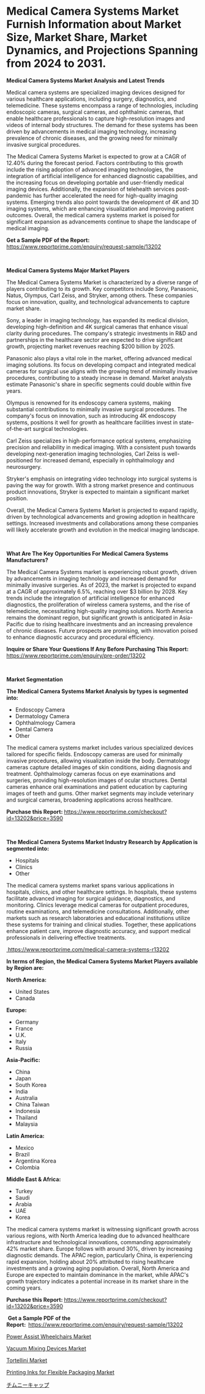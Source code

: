 <p><h1>Medical Camera Systems Market Furnish Information about Market Size, Market Share, Market Dynamics, and Projections Spanning from 2024 to 2031.</h1></p><p><strong>Medical Camera Systems Market Analysis and Latest Trends</strong></p>
<p><p>Medical camera systems are specialized imaging devices designed for various healthcare applications, including surgery, diagnostics, and telemedicine. These systems encompass a range of technologies, including endoscopic cameras, surgical cameras, and ophthalmic cameras, that enable healthcare professionals to capture high-resolution images and videos of internal body structures. The demand for these systems has been driven by advancements in medical imaging technology, increasing prevalence of chronic diseases, and the growing need for minimally invasive surgical procedures.</p><p>The Medical Camera Systems Market is expected to grow at a CAGR of 12.40% during the forecast period. Factors contributing to this growth include the rising adoption of advanced imaging technologies, the integration of artificial intelligence for enhanced diagnostic capabilities, and the increasing focus on developing portable and user-friendly medical imaging devices. Additionally, the expansion of telehealth services post-pandemic has further accelerated the need for high-quality imaging systems. Emerging trends also point towards the development of 4K and 3D imaging systems, which are enhancing visualization and improving patient outcomes. Overall, the medical camera systems market is poised for significant expansion as advancements continue to shape the landscape of medical imaging.</p></p>
<p><strong>Get a Sample PDF of the Report:&nbsp;</strong> <a href="https://www.reportprime.com/enquiry/request-sample/13202">https://www.reportprime.com/enquiry/request-sample/13202</a></p>
<p>&nbsp;</p>
<p><strong>Medical Camera Systems Major Market Players</strong></p>
<p><p>The Medical Camera Systems Market is characterized by a diverse range of players contributing to its growth. Key competitors include Sony, Panasonic, Natus, Olympus, Carl Zeiss, and Stryker, among others. These companies focus on innovation, quality, and technological advancements to capture market share.</p><p>Sony, a leader in imaging technology, has expanded its medical division, developing high-definition and 4K surgical cameras that enhance visual clarity during procedures. The company's strategic investments in R&D and partnerships in the healthcare sector are expected to drive significant growth, projecting market revenues reaching $200 billion by 2025.</p><p>Panasonic also plays a vital role in the market, offering advanced medical imaging solutions. Its focus on developing compact and integrated medical cameras for surgical use aligns with the growing trend of minimally invasive procedures, contributing to a steady increase in demand. Market analysts estimate Panasonic's share in specific segments could double within five years.</p><p>Olympus is renowned for its endoscopy camera systems, making substantial contributions to minimally invasive surgical procedures. The company's focus on innovation, such as introducing 4K endoscopy systems, positions it well for growth as healthcare facilities invest in state-of-the-art surgical technologies.</p><p>Carl Zeiss specializes in high-performance optical systems, emphasizing precision and reliability in medical imaging. With a consistent push towards developing next-generation imaging technologies, Carl Zeiss is well-positioned for increased demand, especially in ophthalmology and neurosurgery.</p><p>Stryker's emphasis on integrating video technology into surgical systems is paving the way for growth. With a strong market presence and continuous product innovations, Stryker is expected to maintain a significant market position.</p><p>Overall, the Medical Camera Systems Market is projected to expand rapidly, driven by technological advancements and growing adoption in healthcare settings. Increased investments and collaborations among these companies will likely accelerate growth and evolution in the medical imaging landscape.</p></p>
<p>&nbsp;</p>
<p><strong>What Are The Key Opportunities For Medical Camera Systems Manufacturers?</strong></p>
<p><p>The Medical Camera Systems market is experiencing robust growth, driven by advancements in imaging technology and increased demand for minimally invasive surgeries. As of 2023, the market is projected to expand at a CAGR of approximately 6.5%, reaching over $3 billion by 2028. Key trends include the integration of artificial intelligence for enhanced diagnostics, the proliferation of wireless camera systems, and the rise of telemedicine, necessitating high-quality imaging solutions. North America remains the dominant region, but significant growth is anticipated in Asia-Pacific due to rising healthcare investments and an increasing prevalence of chronic diseases. Future prospects are promising, with innovation poised to enhance diagnostic accuracy and procedural efficiency.</p></p>
<p><strong>Inquire or Share Your Questions If Any Before Purchasing This Report:</strong> <a href="https://www.reportprime.com/enquiry/pre-order/13202">https://www.reportprime.com/enquiry/pre-order/13202</a></p>
<p>&nbsp;</p>
<p><strong>Market Segmentation</strong></p>
<p><strong>The Medical Camera Systems Market Analysis by types is segmented into:</strong></p>
<p><ul><li>Endoscopy Camera</li><li>Dermatology Camera</li><li>Ophthalmology Camera</li><li>Dental Camera</li><li>Other</li></ul></p>
<p><p>The medical camera systems market includes various specialized devices tailored for specific fields. Endoscopy cameras are used for minimally invasive procedures, allowing visualization inside the body. Dermatology cameras capture detailed images of skin conditions, aiding diagnosis and treatment. Ophthalmology cameras focus on eye examinations and surgeries, providing high-resolution images of ocular structures. Dental cameras enhance oral examinations and patient education by capturing images of teeth and gums. Other market segments may include veterinary and surgical cameras, broadening applications across healthcare.</p></p>
<p><strong>Purchase this Report:&nbsp;</strong><a href="https://www.reportprime.com/checkout?id=13202&price=3590">https://www.reportprime.com/checkout?id=13202&price=3590</a></p>
<p>&nbsp;</p>
<p><strong>The Medical Camera Systems Market Industry Research by Application is segmented into:</strong></p>
<p><ul><li>Hospitals</li><li>Clinics</li><li>Other</li></ul></p>
<p><p>The medical camera systems market spans various applications in hospitals, clinics, and other healthcare settings. In hospitals, these systems facilitate advanced imaging for surgical guidance, diagnostics, and monitoring. Clinics leverage medical cameras for outpatient procedures, routine examinations, and telemedicine consultations. Additionally, other markets such as research laboratories and educational institutions utilize these systems for training and clinical studies. Together, these applications enhance patient care, improve diagnostic accuracy, and support medical professionals in delivering effective treatments.</p></p>
<p><a href="https://www.reportprime.com/medical-camera-systems-r13202">&nbsp;https://www.reportprime.com/medical-camera-systems-r13202</a></p>
<p><strong>In terms of Region, the Medical Camera Systems Market Players available by Region are:</strong></p>
<p>
    <p> <strong> North America: </strong>
        <ul>
            <li>United States</li>
            <li>Canada</li>
        </ul>
        </p> 
    <p> <strong> Europe: </strong>
        <ul>
            <li>Germany</li>
            <li>France</li>
            <li>U.K.</li>
            <li>Italy</li>
            <li>Russia</li>
        </ul>
        </p> 
    <p> <strong> Asia-Pacific: </strong>
        <ul>
            <li>China</li>
            <li>Japan</li>
            <li>South Korea</li>
            <li>India</li>
            <li>Australia</li>
            <li>China Taiwan</li>
            <li>Indonesia</li>
            <li>Thailand</li>
            <li>Malaysia</li>
        </ul>
        </p> 
    <p> <strong> Latin America: </strong>
        <ul>
            <li>Mexico</li>
            <li>Brazil</li>
            <li>Argentina Korea</li>
            <li>Colombia</li>
        </ul>
        </p> 
    <p> <strong> Middle East & Africa: </strong>
        <ul>
            <li>Turkey</li>
            <li>Saudi</li>
            <li>Arabia</li>
            <li>UAE</li>
            <li>Korea</li>
        </ul>
    </p>
    </p>
<p><p>The medical camera systems market is witnessing significant growth across various regions, with North America leading due to advanced healthcare infrastructure and technological innovations, commanding approximately 42% market share. Europe follows with around 30%, driven by increasing diagnostic demands. The APAC region, particularly China, is experiencing rapid expansion, holding about 20% attributed to rising healthcare investments and a growing aging population. Overall, North America and Europe are expected to maintain dominance in the market, while APAC's growth trajectory indicates a potential increase in its market share in the coming years.</p></p>
<p><strong>Purchase this Report: </strong><a href="https://www.reportprime.com/checkout?id=13202&price=3590">https://www.reportprime.com/checkout?id=13202&price=3590</a></p>
<p>&nbsp;<strong>Get a Sample PDF of the Report:&nbsp;&nbsp;</strong><a href="https://www.reportprime.com/enquiry/request-sample/13202">https://www.reportprime.com/enquiry/request-sample/13202</a></p>
<p><strong></strong></p>
<p><p><a href="https://github.com/sofayahoo2023/Market-Research-Report-List-6/blob/main/power-assist-wheelchairs-market.md">Power Assist Wheelchairs Market</a></p><p><a href="https://www.linkedin.com/pulse/booming-vacuum-mixing-devices-market-sector-analysis-growth-ovk8f?trackingId=iddXOuvITF%2Bbbp7zQpuEbQ%3D%3D">Vacuum Mixing Devices Market</a></p><p><a href="https://www.linkedin.com/pulse/tortellini-market-insights-product-type-application-trends-ywenf?trackingId=V470sVbhTXSbScwKwF6Lfw%3D%3D">Tortellini Market</a></p><p><a href="https://issuu.com/reportprime-2/docs/printing-inks-for-flexible-packagin_491b79ebdadbd4">Printing Inks for Flexible Packaging Market</a></p><p><a href="https://medium.com/@jessicagtk0/%E7%85%99%E7%AA%81%E3%82%AD%E3%83%A3%E3%83%83%E3%83%97%E5%B8%82%E5%A0%B4%E3%81%AE%E3%83%9E%E3%83%83%E3%83%94%E3%83%B3%E3%82%B0-%E3%83%88%E3%83%AC%E3%83%B3%E3%83%89-%E8%AA%B2%E9%A1%8C-%E3%81%9D%E3%81%97%E3%81%A6%E3%83%96%E3%83%AC%E3%83%BC%E3%82%AF%E3%82%B9%E3%83%AB%E3%83%BC-2024-2031-21527a640482">チムニーキャップ</a></p></p>